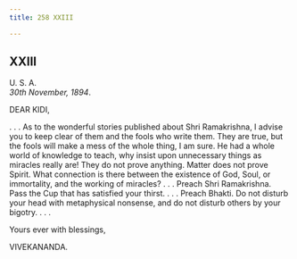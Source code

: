 ```yaml
---
title: 258 XXIII

---
```

  

  


## XXIII

U. S. A.  
*30th November, 1894*.

DEAR KIDI,

. . . As to the wonderful stories published about Shri Ramakrishna, I
advise you to keep clear of them and the fools who write them. They are
true, but the fools will make a mess of the whole thing, I am sure. He
had a whole world of knowledge to teach, why insist upon unnecessary
things as miracles really are! They do not prove anything. Matter does
not prove Spirit. What connection is there between the existence of God,
Soul, or immortality, and the working of miracles? . . . Preach Shri
Ramakrishna. Pass the Cup that has satisfied your thirst. . . . Preach
Bhakti. Do not disturb your head with metaphysical nonsense, and do not
disturb others by your bigotry. . . . 

Yours ever with blessings,

VIVEKANANDA.